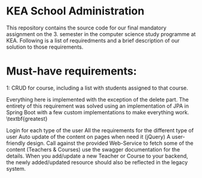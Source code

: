 # KEA School Administration

This repository contains the source code for our final mandatory assignment on the 3. semester in the computer science study programme at KEA. Following is a list of requiredments and a brief description of our solution to those requirements.

# Must-have requirements:
1: CRUD for course, including a list with students assigned to that course. 

Everything here is implemented with the exception of the delete part. The entirety of this requirement was solved using an implementation of JPA in Spring Boot with a few custom implementations to make everything work. \textbf{greatest} 



Login for each type of the user
All the requirements for the different type of user
Auto update of the content on pages when need it (jQuery)
A user-friendly design.
Call against the provided Web-Service to fetch some of the content (Teachers & Courses) use the swagger documentation for the details. 
When you add/update a new Teacher or Course to your backend, the newly added/updated resource should also be reflected in the legacy system.

